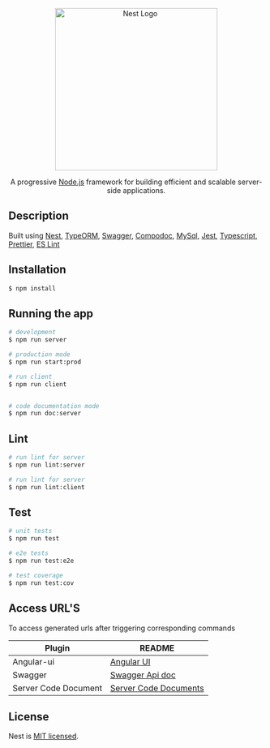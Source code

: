 <p align="center">
  <a href="http://nestjs.com/" target="blank"><img src="https://nestjs.com/img/logo_text.svg" width="320" alt="Nest Logo" /></a>
</p>

[circleci-image]: https://img.shields.io/circleci/build/github/nestjs/nest/master?token=abc123def456
[circleci-url]: https://circleci.com/gh/nestjs/nest

  <p align="center">A progressive <a href="http://nodejs.org" target="_blank">Node.js</a> framework for building efficient and scalable server-side applications.</p>
  
  <!--[![Backers on Open Collective](https://opencollective.com/nest/backers/badge.svg)](https://opencollective.com/nest#backer)
  [![Sponsors on Open Collective](https://opencollective.com/nest/sponsors/badge.svg)](https://opencollective.com/nest#sponsor)-->

## Description

Built using [Nest](https://github.com/nestjs/nest), [TypeORM](https://typeorm.io/#/), [Swagger](https://swagger.io/), [Compodoc](https://compodoc.app/), [MySql](https://www.mysql.com/), [Jest](https://jestjs.io/), [Typescript](https://www.typescriptlang.org/), [Prettier](https://prettier.io/), [ES Lint](https://eslint.org/)

## Installation

```bash
$ npm install
```

## Running the app

```bash
# development
$ npm run server

# production mode
$ npm run start:prod

# run client 
$ npm run client


# code documentation mode
$ npm run doc:server
```


## Lint
```bash
# run lint for server
$ npm run lint:server

# run lint for server
$ npm run lint:client
```

## Test

```bash
# unit tests
$ npm run test

# e2e tests
$ npm run test:e2e

# test coverage
$ npm run test:cov
```




## Access URL'S

To access generated urls after triggering corresponding commands

| Plugin | README |
| ------ | ------ |
| Angular-ui | [Angular UI](http://localhost:4200) |
| Swagger | [Swagger Api doc](http://localhost:3000/api) |
| Server Code Document | [Server Code Documents](http://localhost:8080) |



## License

Nest is [MIT licensed](LICENSE).
